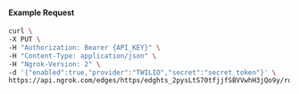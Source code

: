 <!-- Code generated for API Clients. DO NOT EDIT. -->

#### Example Request

```bash
curl \
-X PUT \
-H "Authorization: Bearer {API_KEY}" \
-H "Content-Type: application/json" \
-H "Ngrok-Version: 2" \
-d '{"enabled":true,"provider":"TWILIO","secret":"secret_token"}' \
https://api.ngrok.com/edges/https/edghts_2pysLtS70tfjjfSBVVwhH3jQo9y/routes/edghtsrt_2pysLobOIwMy9mUaJ3GcTdFZ33W/webhook_verification
```
